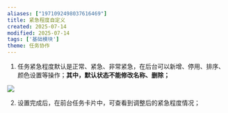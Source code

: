 ```yaml
---
aliases: ["1971092498037616469"]
title: 紧急程度自定义
created: 2025-07-14
modified: 2025-07-14
tags: ['基础模块']
theme: 任务协作
---
```


1. 任务紧急程度默认是正常、紧急、非常紧急，在后台可以新增、停用、排序、颜色设置等操作；**其中，默认状态不能修改名称、删除；**

![](https://myhelpdoc.oss-cn-heyuan.aliyuncs.com/mdimages/924a80394a82cade6c9cd13d26ea275f.jpg)

2. 设置完成后，在前台任务卡片中，可查看到调整后的紧急程度情况；


